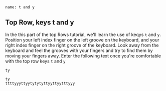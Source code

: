 ```ngMeta
name: t and y
```

## Top Row, keys t and y

In the this part of the top Rows tutorial, we'll learn the use of keqys `t` and `y`.
Position your left index finger on the left groove on the keyboard, and your right index finger on the right groove of the keyboard. Look away from the keyboard and feel the grooves with your fingers and try to find them by moving your fingers away.
Enter the following text once you're comfortable with the top row keys `t` and `y`


```trytyping
ty
```

```practicetyping
ty
ttttyyyttyytytytyttyyttyytttyyy
```